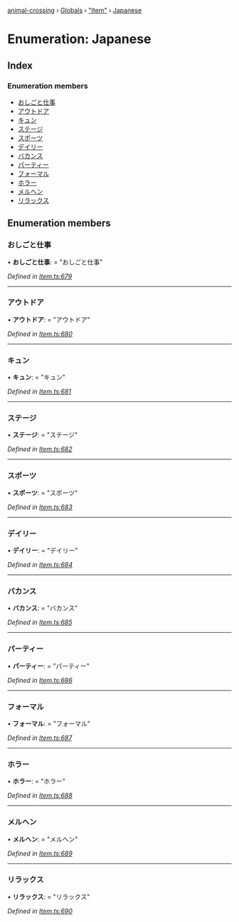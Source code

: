 [animal-crossing](../README.md) › [Globals](../globals.md) › ["Item"](../modules/_item_.md) › [Japanese](_item_.japanese.md)

# Enumeration: Japanese

## Index

### Enumeration members

* [おしごと仕事](_item_.japanese.md#おしごと仕事)
* [アウトドア](_item_.japanese.md#アウトドア)
* [キュン](_item_.japanese.md#キュン)
* [ステージ](_item_.japanese.md#ステージ)
* [スポーツ](_item_.japanese.md#スポーツ)
* [デイリー](_item_.japanese.md#デイリー)
* [バカンス](_item_.japanese.md#バカンス)
* [パーティー](_item_.japanese.md#パーティー)
* [フォーマル](_item_.japanese.md#フォーマル)
* [ホラー](_item_.japanese.md#ホラー)
* [メルヘン](_item_.japanese.md#メルヘン)
* [リラックス](_item_.japanese.md#リラックス)

## Enumeration members

###  おしごと仕事

• **おしごと仕事**: = "おしごと仕事"

*Defined in [Item.ts:679](https://github.com/Norviah/animal-crossing/blob/3bd87eb/module/types/Item.ts#L679)*

___

###  アウトドア

• **アウトドア**: = "アウトドア"

*Defined in [Item.ts:680](https://github.com/Norviah/animal-crossing/blob/3bd87eb/module/types/Item.ts#L680)*

___

###  キュン

• **キュン**: = "キュン"

*Defined in [Item.ts:681](https://github.com/Norviah/animal-crossing/blob/3bd87eb/module/types/Item.ts#L681)*

___

###  ステージ

• **ステージ**: = "ステージ"

*Defined in [Item.ts:682](https://github.com/Norviah/animal-crossing/blob/3bd87eb/module/types/Item.ts#L682)*

___

###  スポーツ

• **スポーツ**: = "スポーツ"

*Defined in [Item.ts:683](https://github.com/Norviah/animal-crossing/blob/3bd87eb/module/types/Item.ts#L683)*

___

###  デイリー

• **デイリー**: = "デイリー"

*Defined in [Item.ts:684](https://github.com/Norviah/animal-crossing/blob/3bd87eb/module/types/Item.ts#L684)*

___

###  バカンス

• **バカンス**: = "バカンス"

*Defined in [Item.ts:685](https://github.com/Norviah/animal-crossing/blob/3bd87eb/module/types/Item.ts#L685)*

___

###  パーティー

• **パーティー**: = "パーティー"

*Defined in [Item.ts:686](https://github.com/Norviah/animal-crossing/blob/3bd87eb/module/types/Item.ts#L686)*

___

###  フォーマル

• **フォーマル**: = "フォーマル"

*Defined in [Item.ts:687](https://github.com/Norviah/animal-crossing/blob/3bd87eb/module/types/Item.ts#L687)*

___

###  ホラー

• **ホラー**: = "ホラー"

*Defined in [Item.ts:688](https://github.com/Norviah/animal-crossing/blob/3bd87eb/module/types/Item.ts#L688)*

___

###  メルヘン

• **メルヘン**: = "メルヘン"

*Defined in [Item.ts:689](https://github.com/Norviah/animal-crossing/blob/3bd87eb/module/types/Item.ts#L689)*

___

###  リラックス

• **リラックス**: = "リラックス"

*Defined in [Item.ts:690](https://github.com/Norviah/animal-crossing/blob/3bd87eb/module/types/Item.ts#L690)*
